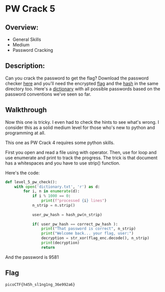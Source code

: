 # PW Crack 5

## Overview:
* General Skills
* Medium
* Password Cracking

## Description:
Can you crack the password to get the flag? Download the password checker [here](https://artifacts.picoctf.net/c/31/level5.py) and you'll need the encrypted [flag](https://artifacts.picoctf.net/c/31/level5.flag.txt.enc) and the [hash](https://artifacts.picoctf.net/c/31/level5.hash.bin) in the same directory too. Here's a [dictionary](https://artifacts.picoctf.net/c/31/dictionary.txt) with all possible passwords based on the password conventions we've seen so far.

## Walkthrough
Now this one is tricky. I even had to check the hints to see what's wrong. I consider this as a solid medium level for those who's new to python and programming at all.

This one as PW Crack 4 requires some python skills.

First you open and read a file using with operator. Then, use for loop and use enumerate and print to track the progress. The trick is that document has a whitespaces and you have to use strip() function.

Here's the code:
```python
def level_5_pw_check():
    with open('dictionary.txt', 'r') as d:
        for i, n in enumerate(d):
            if i % 1000 == 0:
                print(f"processed {i} lines")
            n_strip = n.strip()
            
            user_pw_hash = hash_pw(n_strip)
    
            if( user_pw_hash == correct_pw_hash ):
                print("That password is correct", n_strip)
                print("Welcome back... your flag, user:")
                decryption = str_xor(flag_enc.decode(), n_strip)
                print(decryption)
                return
```
And the password is 9581

## Flag 
```
picoCTF{h45h_sl1ng1ng_36e992a6}
```
